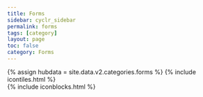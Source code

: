 ```yaml
---
title: Forms
sidebar: cyclr_sidebar
permalink: forms
tags: [category]
layout: page
toc: false
category: Forms
---
```

{% assign hubdata = site.data.v2.categories.forms %}
{% include icontiles.html %}	
{% include iconblocks.html %}	